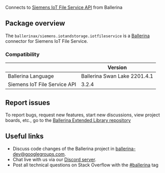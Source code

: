 Connects to [Siemens IoT File Service API](https://developer.mindsphere.io/apis/iot-iotfile/api-iotfile-overview.html) from Ballerina

## Package overview
The `ballerinax/siemens.iotandstorage.iotfileservice` is a [Ballerina](https://ballerina.io/) connector for Siemens IoT File Service.

### Compatibility
|                                   | Version                   |
|-----------------------------------|---------------------------|
| Ballerina Language                | Ballerina Swan Lake 2201.4.1|
| Siemens IoT File Service  API     | 3.2.4                     |

## Report issues
To report bugs, request new features, start new discussions, view project boards, etc., go to the [Ballerina Extended Library repository](https://github.com/ballerina-platform/ballerina-extended-library)

## Useful links
- Discuss code changes of the Ballerina project in [ballerina-dev@googlegroups.com](mailto:ballerina-dev@googlegroups.com).
- Chat live with us via our [Discord server](https://discord.gg/ballerinalang).
- Post all technical questions on Stack Overflow with the [#ballerina](https://stackoverflow.com/questions/tagged/ballerina) tag
